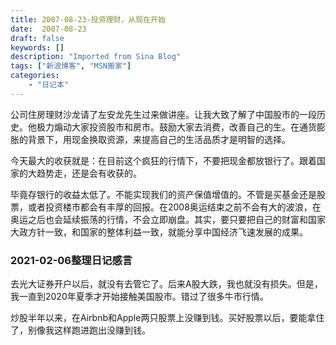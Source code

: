 ```yaml
---
title: 2007-08-23-投资理财，从现在开始
date:  2007-08-23
draft: false
keywords: []
description: "Imported from Sina Blog"
tags: ["新浪博客", "MSN搬家"]
categories: 
    - "日记本"
---
```

公司住房理财沙龙请了左安龙先生过来做讲座。让我大致了解了中国股市的一段历史。他极力煽动大家投资股市和房市。鼓励大家去消费，改善自己的生。在通货膨胀的背景下，用现金换取资源，来提高自己的生活品质才是明智的选择。  

今天最大的收获就是：在目前这个疯狂的行情下，不要把现金都放银行了。跟着国家的大趋势走，还是会有收获的。

毕竟存银行的收益太低了。不能实现我们的资产保值增值的。不管是买基金还是股票，或者投资楼市都会有丰厚的回报。在2008奥运结束之前不会有大的波浪，在奥运之后也会延续振荡的行情，不会立即崩盘。其实，要只要把自己的财富和国家大政方针一致，和国家的整体利益一致，就能分享中国经济飞速发展的成果。

### 2021-02-06整理日记感言
去光大证券开户以后，就没有去管它了。后来A股大跌，我也就没有损失。但是，我一直到2020年夏季才开始接触美国股市。错过了很多牛市行情。

炒股半年以来，在Airbnb和Apple两只股票上没赚到钱。买好股票以后，要能拿住了，别像我这样跑进跑出没赚到钱。  
